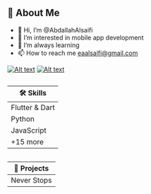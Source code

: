 
## 🚀 About Me
- 👋 Hi, I’m @AbdallahAlsaifi
- 👀 I’m interested in mobile app development
- 🌱 I’m always learning
- 📫 How to reach me eaalsaifi@gmail.com
  
[![Alt text](https://cdn4.iconfinder.com/data/icons/flat-brand-logo-2/512/youtube-256.png)](https://www.youtube.com/@AbdallahAlsaifi)
[![Alt text](https://bmc-cdn.nyc3.digitaloceanspaces.com/BMC-button-images/custom_images/orange_img.png)](https://www.buymeacoffee.com/abdallahalsaifi)

##
|  🛠 Skills    |
| ------------- |
| Flutter & Dart| 
|     Python    |
|     JavaScript    |
|     +15 more |


##
|  📱 Projects    |
| ------------- |
| Never Stops| 


